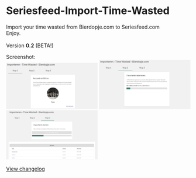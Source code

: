 # Seriesfeed-Import-Time-Wasted
Import your time wasted from Bierdopje.com to Seriesfeed.com
<BR/>
Enjoy.
<BR/><BR/>
Version <strong>0.2</strong> (BETA!)

Screenshot:<BR/>
<img src="https://raw.githubusercontent.com/TomONeill/Seriesfeed-Import-Time-Wasted/master/Screenshots/v0.2-1.png" alt="Version 0.2" width="250px" />
<img src="https://raw.githubusercontent.com/TomONeill/Seriesfeed-Import-Time-Wasted/master/Screenshots/v0.2-2.png" alt="Version 0.2" width="250px" />
<img src="https://raw.githubusercontent.com/TomONeill/Seriesfeed-Import-Time-Wasted/master/Screenshots/v0.2-3.png" alt="Version 0.2" width="250px" />

<A HREF="https://raw.githubusercontent.com/TomONeill/Seriesfeed-Import-Time-Wasted/master/Changelog.txt">View changelog</A>
